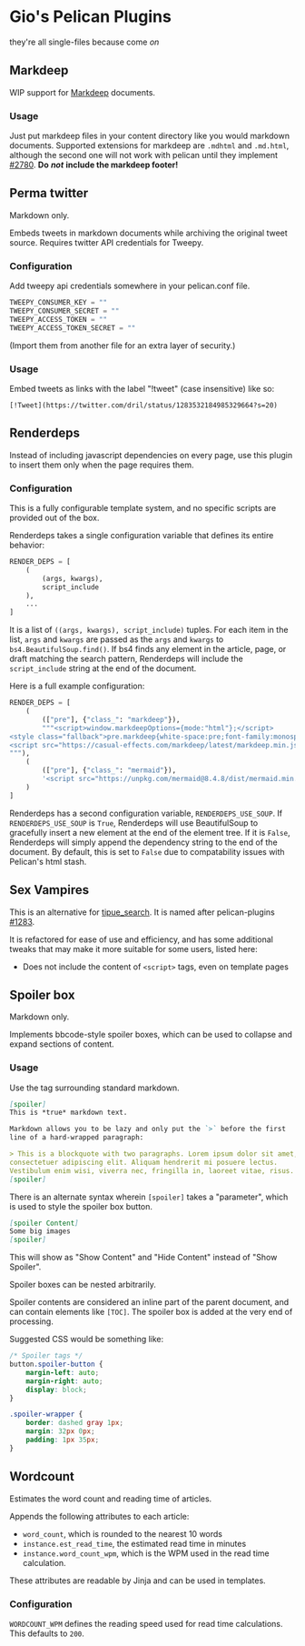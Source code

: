 # Gio's Pelican Plugins

they're all single-files because come *on*

## Markdeep

WIP support for [Markdeep](https://casual-effects.com/markdeep/) documents.

### Usage

Just put markdeep files in your content directory like you would markdown documents. 
Supported extensions for markdeep are `.mdhtml` and `.md.html`, although the second one will not work with pelican until they implement [#2780](https://github.com/getpelican/pelican/issues/2780). **Do** ***not*** **include the markdeep footer!**

## Perma twitter

Markdown only.

Embeds tweets in markdown documents while archiving the original tweet source. 
Requires twitter API credentials for Tweepy.

### Configuration

Add tweepy api credentials somewhere in your pelican.conf file.

```python
TWEEPY_CONSUMER_KEY = ""
TWEEPY_CONSUMER_SECRET = ""
TWEEPY_ACCESS_TOKEN = ""
TWEEPY_ACCESS_TOKEN_SECRET = ""
```

(Import them from another file for an extra layer of security.)

### Usage

Embed tweets as links with the label "!tweet" (case insensitive) like so:

`[!Tweet](https://twitter.com/dril/status/1283532184985329664?s=20)`

## Renderdeps

Instead of including javascript dependencies on every page, use this plugin to insert them only when the page requires them.

### Configuration

This is a fully configurable template system, and no specific scripts are provided out of the box.

Renderdeps takes a single configuration variable that defines its entire behavior:

```python
RENDER_DEPS = [
    (
        (args, kwargs), 
        script_include
    ),
    ...
]
```

It is a list of `((args, kwargs), script_include)` tuples. For each item in the list, `args` and `kwargs` are passed as the `args` and `kwargs` to `bs4.BeautifulSoup.find()`. If bs4 finds any element in the article, page, or draft matching the search pattern, Renderdeps will include the `script_include` string at the end of the document.

Here is a full example configuration:

```python
RENDER_DEPS = [
    (
        (["pre"], {"class_": "markdeep"}), 
        """<script>window.markdeepOptions={mode:"html"};</script>
<style class="fallback">pre.markdeep{white-space:pre;font-family:monospace}</style>
<script src="https://casual-effects.com/markdeep/latest/markdeep.min.js"></script>
"""),
    (
        (["pre"], {"class_": "mermaid"}), 
        '<script src="https://unpkg.com/mermaid@8.4.8/dist/mermaid.min.js"></script>'
    )
]
```

Renderdeps has a second configuration variable, `RENDERDEPS_USE_SOUP`. If `RENDERDEPS_USE_SOUP` is `True`, Renderdeps will use BeautifulSoup to gracefully insert a new element at the end of the element tree. If it is `False`, Renderdeps will simply append the dependency string to the end of the document. By default, this is set to `False` due to compatability issues with Pelican's html stash.

## Sex Vampires

This is an alternative for [tipue_search](https://github.com/getpelican/pelican-plugins/tree/master/tipue_search). It is named after pelican-plugins [#1283](https://github.com/getpelican/pelican-plugins/issues/1283).

It is refactored for ease of use and efficiency, and has some additional tweaks that may make it more suitable for some users, listed here:

- Does not include the content of `<script>` tags, even on template pages

## Spoiler box

Markdown only.

Implements bbcode-style spoiler boxes, which can be used to collapse and expand sections of content.

### Usage

Use the tag surrounding standard markdown.

```markdown
[spoiler]
This is *true* markdown text.

Markdown allows you to be lazy and only put the `>` before the first
line of a hard-wrapped paragraph:

> This is a blockquote with two paragraphs. Lorem ipsum dolor sit amet,
consectetuer adipiscing elit. Aliquam hendrerit mi posuere lectus.
Vestibulum enim wisi, viverra nec, fringilla in, laoreet vitae, risus.
[spoiler]
```

There is an alternate syntax wherein `[spoiler]` takes a "parameter", which is used to style the spoiler box button.

```markdown
[spoiler Content]
Some big images
[spoiler]
```

This will show as "Show Content" and "Hide Content" instead of "Show Spoiler".

Spoiler boxes can be nested arbitrarily.

Spoiler contents are considered an inline part of the parent document, and can contain elements like `[TOC]`. The spoiler box is added at the very end of processing.

Suggested CSS would be something like:

```css
/* Spoiler tags */
button.spoiler-button {
    margin-left: auto;
    margin-right: auto;
    display: block;
}

.spoiler-wrapper {
    border: dashed gray 1px;
    margin: 32px 0px;
    padding: 1px 35px;
}
```

## Wordcount

Estimates the word count and reading time of articles.

Appends the following attributes to each article:

- `word_count`, which is rounded to the nearest 10 words
- `instance.est_read_time`, the estimated read time in minutes
- `instance.word_count_wpm`, which is the WPM used in the read time calculation.

These attributes are readable by Jinja and can be used in templates.

### Configuration

`WORDCOUNT_WPM` defines the reading speed used for read time calculations. This defaults to `200`.
